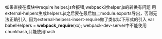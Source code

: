 如果直接在模块中require helper.js会报错,webpack对helper.js的转换有问题
用external-helpers生成helpers.js之后要在最后加上module.exports导出，否则无法正确引入,
因为external-helpers-insert-require做了类似以下形式的引入
var babelHelpers = __webpack_require__(xx);
webpack-dev-server中不能使用chunkhash,只能使用hash
